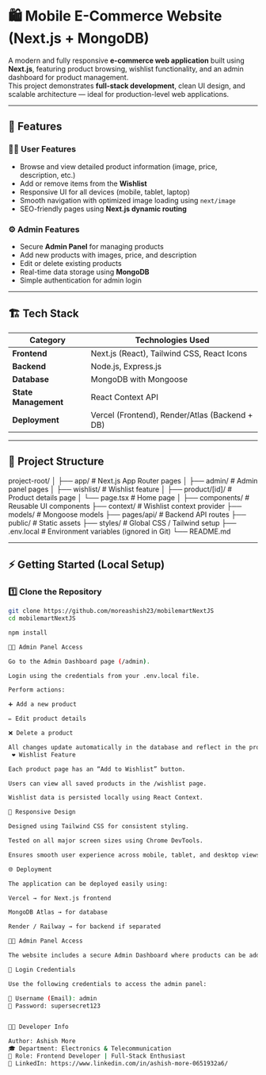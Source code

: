 # 🛍️ Mobile E-Commerce Website (Next.js + MongoDB)

A modern and fully responsive **e-commerce web application** built using **Next.js**, featuring product browsing, wishlist functionality, and an admin dashboard for product management.  
This project demonstrates **full-stack development**, clean UI design, and scalable architecture — ideal for production-level web applications.

---

## 🚀 Features

### 🧑‍💻 User Features
- Browse and view detailed product information (image, price, description, etc.)
- Add or remove items from the **Wishlist**
- Responsive UI for all devices (mobile, tablet, laptop)
- Smooth navigation with optimized image loading using `next/image`
- SEO-friendly pages using **Next.js dynamic routing**

### ⚙️ Admin Features
- Secure **Admin Panel** for managing products
- Add new products with images, price, and description
- Edit or delete existing products
- Real-time data storage using **MongoDB**
- Simple authentication for admin login

---

## 🏗️ Tech Stack

| Category | Technologies Used |
|-----------|-------------------|
| **Frontend** | Next.js (React), Tailwind CSS, React Icons |
| **Backend** | Node.js, Express.js |
| **Database** | MongoDB with Mongoose |
| **State Management** | React Context API |
| **Deployment** | Vercel (Frontend), Render/Atlas (Backend + DB) |

---

## 📁 Project Structure

project-root/
│
├── app/ # Next.js App Router pages
│ ├── admin/ # Admin panel pages
│ ├── wishlist/ # Wishlist feature
│ ├── product/[id]/ # Product details page
│ └── page.tsx # Home page
│
├── components/ # Reusable UI components
├── context/ # Wishlist context provider
├── models/ # Mongoose models
├── pages/api/ # Backend API routes
├── public/ # Static assets
├── styles/ # Global CSS / Tailwind setup
├── .env.local # Environment variables (ignored in Git)
└── README.md


---

## ⚡ Getting Started (Local Setup)

### 1️⃣ Clone the Repository
```bash
git clone https://github.com/moreashish23/mobilemartNextJS
cd mobilemartNextJS

npm install

🧑‍💼 Admin Panel Access

Go to the Admin Dashboard page (/admin).

Login using the credentials from your .env.local file.

Perform actions:

➕ Add a new product

✏️ Edit product details

❌ Delete a product

All changes update automatically in the database and reflect in the product listings.
 ❤️ Wishlist Feature

Each product page has an “Add to Wishlist” button.

Users can view all saved products in the /wishlist page.

Wishlist data is persisted locally using React Context.

🧩 Responsive Design

Designed using Tailwind CSS for consistent styling.

Tested on all major screen sizes using Chrome DevTools.

Ensures smooth user experience across mobile, tablet, and desktop views.

🌐 Deployment

The application can be deployed easily using:

Vercel → for Next.js frontend

MongoDB Atlas → for database

Render / Railway → for backend if separated

🧑‍💼 Admin Panel Access

The website includes a secure Admin Dashboard where products can be added, updated, or deleted.

🔐 Login Credentials

Use the following credentials to access the admin panel:

🪪 Username (Email): admin  
🔑 Password: supersecret123


👨‍💻 Developer Info

Author: Ashish More
🎓 Department: Electronics & Telecommunication
💼 Role: Frontend Developer | Full-Stack Enthusiast
🔗 LinkedIn: https://www.linkedin.com/in/ashish-more-0651932a6/
